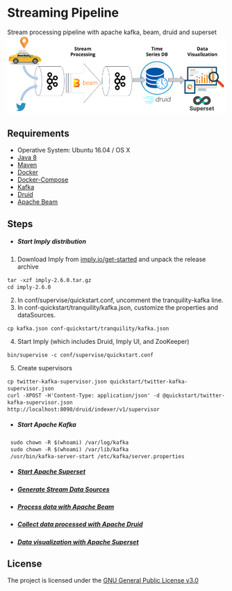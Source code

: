 Streaming Pipeline
=================

Stream processing pipeline with apache kafka, beam, druid and superset
![Architecture](/img/pipeline.png)

Requirements
------------
- Operative System: Ubuntu 16.04 / OS X
- [Java 8](INSTALL.md)
- [Maven](INSTALL.md)
- [Docker](INSTALL.md)
- [Docker-Compose](INSTALL.md)
- [Kafka](INSTALL.md)
- [Druid](INSTALL.md)
- [Apache Beam](INSTALL.md)

Steps
------------
- ##### Start Imply distribution
1.  Download Imply from [imply.io/get-started](https://imply.io/get-started) and unpack the release archive
```
tar -xzf imply-2.6.0.tar.gz
cd imply-2.6.0
```
2. In conf/supervise/quickstart.conf, uncomment the tranquility-kafka line.
3. In conf-quickstart/tranquility/kafka.json, customize the properties and dataSources.
```
cp kafka.json conf-quickstart/tranquility/kafka.json
```
4. Start Imply (which includes Druid, Imply UI, and ZooKeeper)
```
bin/supervise -c conf/supervise/quickstart.conf
```
5. Create supervisors 
```
cp twitter-kafka-supervisor.json quickstart/twitter-kafka-supervisor.json
curl -XPOST -H'Content-Type: application/json' -d @quickstart/twitter-kafka-supervisor.json http://localhost:8090/druid/indexer/v1/supervisor
```
- ##### Start Apache Kafka 
```
 sudo chown -R $(whoami) /var/log/kafka
 sudo chown -R $(whoami) /var/lib/kafka
 /usr/bin/kafka-server-start /etc/kafka/server.properties
```

- ##### [Start Apache Superset](superset) 
- ##### [Generate Stream Data Sources](sources)
- ##### [Process data with Apache Beam](beam) 
- ##### [Collect data processed with Apache Druid](druid)
- ##### [Data visualization with Apache Superset](superset) 
 
License
------------
The project is licensed under the [GNU General Public License v3.0](LICENSE)
